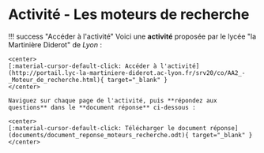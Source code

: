# Activité - Les moteurs de recherche

!!! success "Accéder à l'activité"
    Voici une **activité** proposée par le lycée "la Martinière Diderot" de *Lyon* :

    <center>
    [:material-cursor-default-click: Accéder à l'activité](http://portail.lyc-la-martiniere-diderot.ac-lyon.fr/srv20/co/AA2_-_Moteur_de_recherche.html){ target="_blank" }
    </center>

    Naviguez sur chaque page de l'activité, puis **répondez aux questions** dans le **document réponse** ci-dessous :

    <center>
    [:material-cursor-default-click: Télécharger le document réponse](documents/document_reponse_moteurs_recherche.odt){ target="_blank" }
    </center>